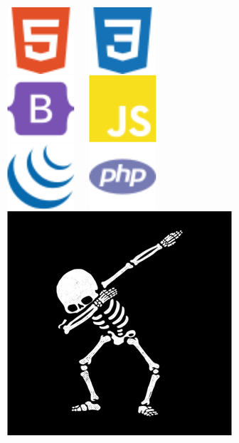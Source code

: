 <img width="150" style="margin-right:30px" src="./svg/html.svg" alt="">
<img width="150" style="margin-right:30px" src="./svg/css.svg" alt="">
<img width="150" style="margin-right:30px" src="./svg/bootstrap.svg" alt="">
<img width="150" style="margin-right:30px" src="./svg/javascript.svg" alt="">
<img width="150" style="margin-right:30px" src="./svg/jquery.svg" alt="">
<img width="150" style="margin-right:30px" src="./svg/php.svg" alt="">
<img src="./images/avt-zalo.png" alt="">
